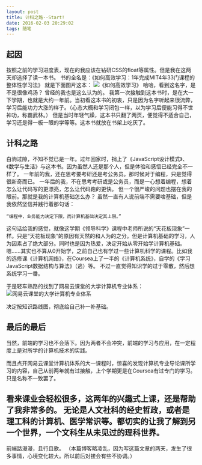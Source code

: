 ```yaml
---
layout: post
title: 计科之路--Start!
date: 2016-02-03 20:29:02
tags: 随笔
---
```

## 起因
按照之前的学习进度表，现在的我应该在钻研CSS的float等属性。但是我在这两天却选择了读一本书。
书的全名是：《如何高效学习：1年完成MIT4年33门课程的整体性学习法》
就是下面图片这本：
![《如何高效学习》](http://7xoxxe.com1.z0.glb.clouddn.com/2017-09-09-050123.jpg)
哈哈，看到这名字，是不是很像鸡汤？
曾经的我也是这么认为的。
我第一次接触到这本书时，是在大一下学期，也就是大约一年前。当初看这本书的初衷，只是因为名字听起来很流弊，学习后能功力大涨的样子。（心态大概和学习闭包一样，以为学习后便能习得不世神功，称霸武林。）
但是当时年轻气躁，这本书只翻了两页，便觉得不适合自己，学习还是得一板一眼的学等等。这本书就放在书架上吃灰了。
## 计科之路
白驹过隙，不知不觉已是一年。过年回家时，捎上了《JavaScript设计模式》、《数学与生活》与这本书。因为虽然人还是那个人，但是体验和感悟已经完全不一样了。
一年前的我，还在思考要考研还是考公务员。那时候对于编程，只是觉得很新奇而已。
一年后的我，不在思考考研或是公务员，而是一心想着编程，想着怎么让代码写的更漂亮，怎么让代码跑的更快。
但一个很严峻的问题也摆在我的眼前。那就是我的计算机基础怎么办？
虽然一直有人说前端不需要啥基础，但是我依然坚信并践行着那句话：
```
“编程中，业务能力决定下限，而计算机基础决定其上限。”
```
这句话给我的感觉，就像这学期《领导科学》课程中老师所说的“天花板现象”一样。只是“天花板现象”的原因有天然的和人为的之分。但是计算机基础的学习，人为因素占了绝大部分。同时也是因为热爱，决定开始从零开始学计算机基础。
嗯……其实也不算从0开始学，之前自己也有学过一些计算机科学的课程。比如我的选修课《计算机网络》，在Coursea上了一半的《计算机系统》，自学的《学习JavaScript数据结构与算法》（逃）等。
不过一直觉得知识学的过于零散，然后想系统学习一番。

于是轻车熟路的找到了网易云课堂的大学计算机专业体系：
![网易云课堂的大学计算机专业体系](http://7xoxxe.com1.z0.glb.clouddn.com/2017-09-09-050124.png)

决定按知识路线图，彻底给自己补一补基础。
## 最后的最后
当然，前端的学习也不会落下。因为两者不会冲突，前端的学习与应用，在一定程度上是对所学的计算机技术的实践。

而且点开网易云课堂计算机体系的大一课程时，惊喜的发现计算机专业导论课所学习的内容，自己从前两年就有过接触，上个学期更是在Coursea有过专门的学习。只是名称不一致罢了。

看来课业会轻松很多，这两年的兴趣式上课，还是帮助了我非常多的。
无论是人文社科的经史哲政，或者是理工科的计算机、医学常识等。都切实的让我了解到另一个世界，一个文科生从未见过的理科世界。
---
前端路漫漫，且行且歌。
（本篇博客略凌乱，因为写这篇文章的两天，发生了很多事情，心境变化较大。所以前后对接会有些不协调。）